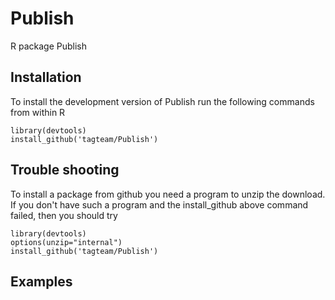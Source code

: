 # Publish
R package Publish

## Installation

To install the development version of Publish run the following commands from within R
```{r}
library(devtools)
install_github('tagteam/Publish')
```

## Trouble shooting

To install a package from github you need a program to unzip the download.
If you don't have such a program and the install_github above command failed, then you
should try

```{r}
library(devtools)
options(unzip="internal")
install_github('tagteam/Publish')
```

## Examples
